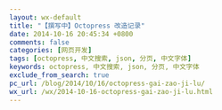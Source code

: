 ```yaml
---
layout: wx-default
title: "【撰写中】Octopress 改造记录"
date: 2014-10-16 20:45:34 +0800
comments: false
categories: [网页开发]
tags: [octopress, 中文搜索, json, 分页, 中文字体]
keywords: octopress, 中文搜索, json, 分页, 中文字体
exclude_from_search: true
pc_url: /blog/2014/10/16/octopress-gai-zao-ji-lu/
wx_url: /wx/2014-10-16-octopress-gai-zao-ji-lu.html
---
```




